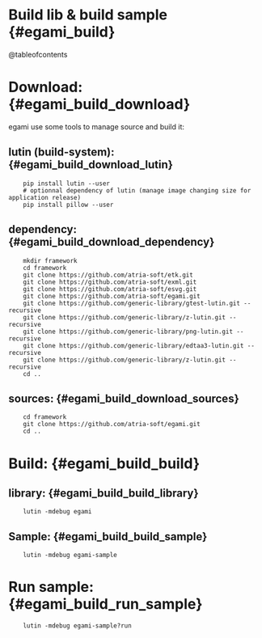 Build lib & build sample                           {#egami_build}
========================

@tableofcontents

Download:                                          {#egami_build_download}
=========

egami use some tools to manage source and build it:

lutin (build-system):                              {#egami_build_download_lutin}
---------------------

```{.sh}
	pip install lutin --user
	# optionnal dependency of lutin (manage image changing size for application release)
	pip install pillow --user
```


dependency:                                        {#egami_build_download_dependency}
-----------

```{.sh}
	mkdir framework
	cd framework
	git clone https://github.com/atria-soft/etk.git
	git clone https://github.com/atria-soft/exml.git
	git clone https://github.com/atria-soft/esvg.git
	git clone https://github.com/atria-soft/egami.git
	git clone https://github.com/generic-library/gtest-lutin.git --recursive
	git clone https://github.com/generic-library/z-lutin.git --recursive
	git clone https://github.com/generic-library/png-lutin.git --recursive
	git clone https://github.com/generic-library/edtaa3-lutin.git --recursive
	git clone https://github.com/generic-library/z-lutin.git --recursive
	cd ..
```

sources:                                           {#egami_build_download_sources}
--------

```{.sh}
	cd framework
	git clone https://github.com/atria-soft/egami.git
	cd ..
```

Build:                                             {#egami_build_build}
======


library:                                           {#egami_build_build_library}
--------

```{.sh}
	lutin -mdebug egami
```

Sample:                                            {#egami_build_build_sample}
-------

```{.sh}
	lutin -mdebug egami-sample
```


Run sample:                                        {#egami_build_run_sample}
===========

```{.sh}
	lutin -mdebug egami-sample?run
```
